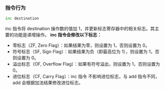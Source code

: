 ### 指令行为
```asm
inc destination
```
inc 指令将 destination 操作数的值加 1，并更新标志寄存器中的相关标志。其主要的功能是递增操作。
**inc 指令会修改以下标志：**

- 零标志（ZF, Zero Flag）：如果结果为零，则设置为 1，否则设置为 0。
- 符号标志（SF, Sign Flag）：如果结果为负（即最高位为 1），则设置为 1，否则设置为 0。
- 溢出标志（OF, Overflow Flag）：如果有符号溢出，则设置为 1，否则设置为 0。
- 进位标志（CF, Carry Flag）：inc 指令 不影响进位标志，与 add 指令不同，add 会根据加法结果修改进位标志。